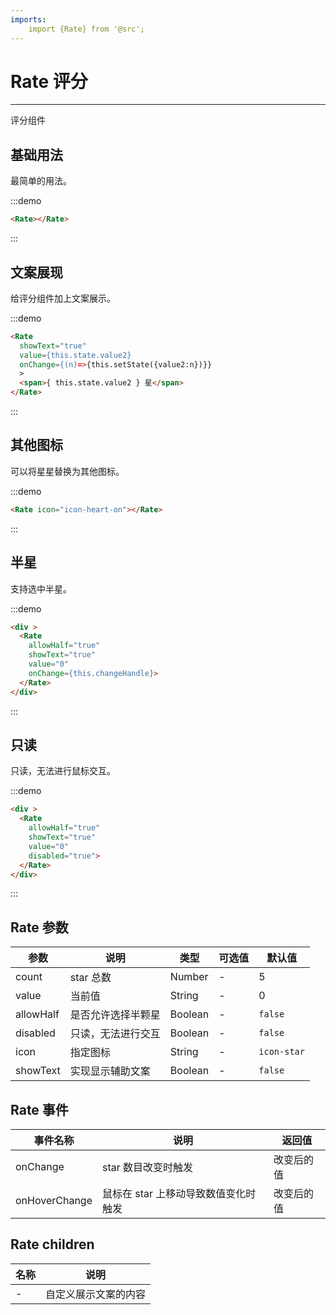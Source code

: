 ```yaml
---
imports:
    import {Rate} from '@src';
---
```

# Rate 评分

---

评分组件

## 基础用法

最简单的用法。

:::demo
```html
<Rate></Rate>
```
:::

## 文案展现

给评分组件加上文案展示。

:::demo
```html
<Rate 
  showText="true" 
  value={this.state.value2} 
  onChange={(n)=>{this.setState({value2:n})}}
  >
  <span>{ this.state.value2 } 星</span>
</Rate>
```
:::

## 其他图标

可以将星星替换为其他图标。

:::demo
```html
<Rate icon="icon-heart-on"></Rate>
```
:::

## 半星

支持选中半星。

:::demo
```html
<div >
  <Rate
    allowHalf="true"
    showText="true"
    value="0"
    onChange={this.changeHandle}>
  </Rate>
</div>
```
:::

## 只读

只读，无法进行鼠标交互。

:::demo
```html
<div >
  <Rate
    allowHalf="true"
    showText="true"
    value="0"
    disabled="true">
  </Rate>
</div>
```
:::


## Rate 参数

| 参数      | 说明          | 类型      | 可选值                           | 默认值  |
|---------- |-------------- |---------- |--------------------------------  |-------- |
| count | star 总数 | Number | - | 5 |
| value | 当前值 | String | - | 0 |
| allowHalf | 是否允许选择半颗星 | Boolean | - | `false` |
| disabled | 只读，无法进行交互 | Boolean | - | `false` |
| icon | 指定图标 | String | - | `icon-star` |
| showText | 实现显示辅助文案 | Boolean | - | `false` |

## Rate 事件

| 事件名称      | 说明          | 返回值  |
|---------- |-------------- |---------- |
| onChange | star 数目改变时触发 | 改变后的值 |
| onHoverChange | 鼠标在 star 上移动导致数值变化时触发 | 改变后的值 |


## Rate children

| 名称      | 说明 |
|----------|-------- |
| - | 自定义展示文案的内容 |

